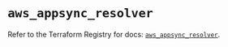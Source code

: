# `aws_appsync_resolver`

Refer to the Terraform Registry for docs: [`aws_appsync_resolver`](https://registry.terraform.io/providers/hashicorp/aws/5.31.0/docs/resources/appsync_resolver).
